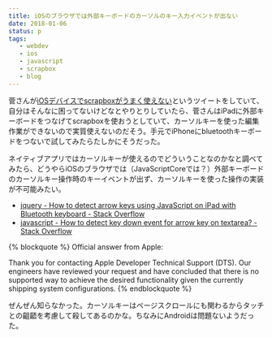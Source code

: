 ```yaml
---
title: iOSのブラウザでは外部キーボードのカーソルのキー入力イベントが出ない
date: 2018-01-06
status: p
tags:
   - webdev
   - ios
   - javascript
   - scrapbox
   - blog
---
```


菅さんが[iOSデバイスでscrapboxがうまく使えない](https://twitter.com/ssuge/status/949198854196310016)というツイートをしていて、自分はそんなに困ってないけどなとやりとりしていたら、菅さんはiPadに外部キーボードをつなげてscrapboxを使おうとしていて、カーソルキーを使った編集作業ができないので実質使えないのだそう。手元でiPhoneにbluetoothキーボードをつないで試してみたらたしかにそうだった。

ネイティブアプリではカーソルキーが使えるのでどういうことなのかなと調べてみたら、どうやらiOSのブラウザでは（JavaScriptCoreでは？）外部キーボードのカーソルキー操作時のキーイベントが出ず、カーソルキーを使った操作の実装が不可能みたい。

- [jquery \- How to detect arrow keys using JavaScript on iPad with Bluetooth keyboard \- Stack Overflow](https://stackoverflow.com/questions/30221024/how-to-detect-arrow-keys-using-javascript-on-ipad-with-bluetooth-keyboard)
- [javascript \- How to detect key down event for arrow key on textarea? \- Stack Overflow](https://stackoverflow.com/questions/14959048/how-to-detect-key-down-event-for-arrow-key-on-textarea)

{% blockquote %}
Official answer from Apple:

Thank you for contacting Apple Developer Technical Support (DTS). Our engineers have reviewed your request and have concluded that there is no supported way to achieve the desired functionality given the currently shipping system configurations.
{% endblockquote %}

ぜんぜん知らなかった。カーソルキーはページスクロールにも関わるからタッチとの齟齬を考慮して殺してあるのかな。ちなみにAndroidは問題ないようだった。

